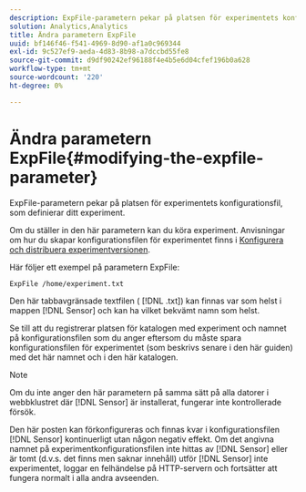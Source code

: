 ```yaml
---
description: ExpFile-parametern pekar på platsen för experimentets konfigurationsfil, som definierar ditt experiment.
solution: Analytics,Analytics
title: Ändra parametern ExpFile
uuid: bf146f46-f541-4969-8d90-af1a0c969344
exl-id: 9c527ef9-aeda-4d83-8b98-a7dccbd55fe8
source-git-commit: d9df90242ef96188f4e4b5e6d04cfef196b0a628
workflow-type: tm+mt
source-wordcount: '220'
ht-degree: 0%

---
```


# Ändra parametern ExpFile{#modifying-the-expfile-parameter}

ExpFile-parametern pekar på platsen för experimentets konfigurationsfil, som definierar ditt experiment.

Om du ställer in den här parametern kan du köra experiment. Anvisningar om hur du skapar konfigurationsfilen för experimentet finns i [Konfigurera och distribuera experimentversionen](../../../home/c-undst-ctrld-exp/t-crt-ctrld-exp/c-cnfg-dply-exp.md#concept-50f1de0242904698937bb72b3ea1b429).

Här följer ett exempel på parametern ExpFile:

```
ExpFile /home/experiment.txt
```

Den här tabbavgränsade textfilen ( [!DNL .txt]) kan finnas var som helst i mappen [!DNL Sensor] och kan ha vilket bekvämt namn som helst.

Se till att du registrerar platsen för katalogen med experiment och namnet på konfigurationsfilen som du anger eftersom du måste spara konfigurationsfilen för experimentet (som beskrivs senare i den här guiden) med det här namnet och i den här katalogen.

>[!NOTE]
>
>Om du inte anger den här parametern på samma sätt på alla datorer i webbklustret där [!DNL Sensor] är installerat, fungerar inte kontrollerade försök.

Den här posten kan förkonfigureras och finnas kvar i konfigurationsfilen [!DNL Sensor] kontinuerligt utan någon negativ effekt. Om det angivna namnet på experimentkonfigurationsfilen inte hittas av [!DNL Sensor] eller är tomt (d.v.s. det finns men saknar innehåll) utför [!DNL Sensor] inte experimentet, loggar en felhändelse på HTTP-servern och fortsätter att fungera normalt i alla andra avseenden.
